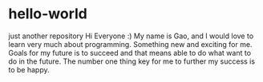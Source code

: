 # hello-world
just another repository
Hi Everyone :)
My name is Gao, and I would love to learn very much about programming. Something new and exciting for me.
Goals for my future is to succeed and that means able to do what want to do in the future.
The number one thing key for me to further my success is to be happy.
